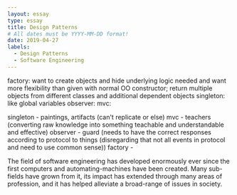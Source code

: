 ```yaml
---
layout: essay
type: essay
title: Design Patterns
# All dates must be YYYY-MM-DD format!
date: 2019-04-27
labels:
  - Design Patterns
  - Software Engineering
---
```



factory: want to create objects and hide underlying logic needed and want more flexibility than given with normal OO constructor; return multiple objects from different classes and additional dependent objects
singleton: like global variables
observer: 
mvc:

singleton - paintings, artifacts (can't replicate or else)
mvc - teachers (converting raw knowledge into something teachable and understandable and effective)
observer - guard (needs to have the correct responses according to protocol to things (disregarding that not all events in protocol and need to use common sense))
factory - 

The field of software engineering has developed enormously ever since the first computers and automating-machines have been created. Many sub-fields have grown from it, its impact has extended through many areas of profession, and it has helped alleviate a broad-range of issues in society. 
